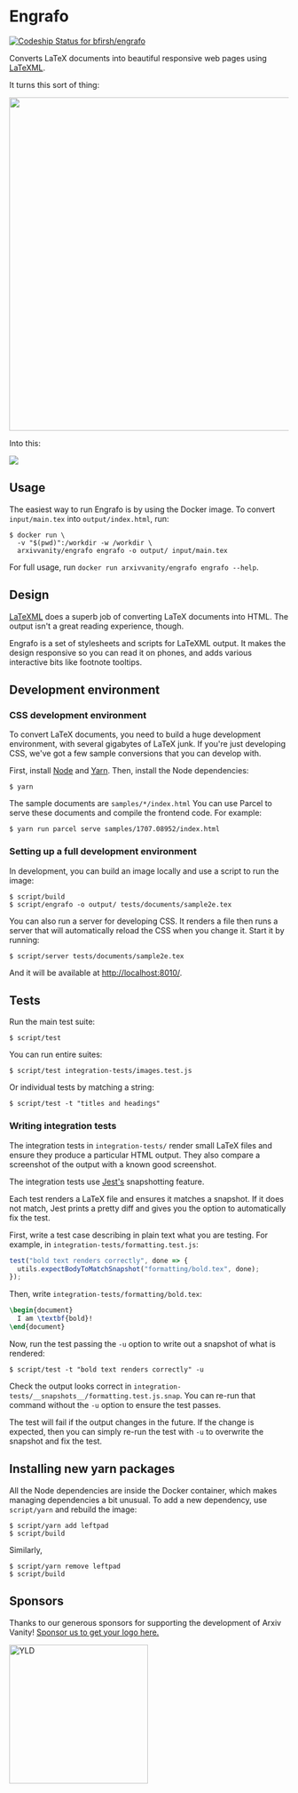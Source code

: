 # Engrafo

[ ![Codeship Status for bfirsh/engrafo](https://app.codeship.com/projects/df36a360-5b2c-0135-2a70-66335668a83b/status?branch=master)](https://app.codeship.com/projects/237445)

Converts LaTeX documents into beautiful responsive web pages using [LaTeXML](https://dlmf.nist.gov/LaTeXML/).

It turns this sort of thing:

<img src="docs/screenshot-pdf.png" width="600">

Into this:

<img src="docs/screenshot-screens.png">

## Usage

The easiest way to run Engrafo is by using the Docker image. To convert `input/main.tex` into `output/index.html`, run:

    $ docker run \
      -v "$(pwd)":/workdir -w /workdir \
      arxivvanity/engrafo engrafo -o output/ input/main.tex

For full usage, run `docker run arxivvanity/engrafo engrafo --help`.

## Design

[LaTeXML](https://dlmf.nist.gov/LaTeXML/) does a superb job of converting LaTeX documents into HTML. The output isn't a great reading experience, though.

Engrafo is a set of stylesheets and scripts for LaTeXML output. It makes the design responsive so you can read it on phones, and adds various interactive bits like footnote tooltips.

## Development environment

### CSS development environment

To convert LaTeX documents, you need to build a huge development environment, with several gigabytes of LaTeX junk. If you're just developing CSS, we've got a few sample conversions that you can develop with.

First, install [Node](https://nodejs.org/en/) and [Yarn](https://yarnpkg.com/en/docs/install#mac-stable). Then, install the Node dependencies:

    $ yarn

The sample documents are `samples/*/index.html` You can use Parcel to serve these documents and compile the frontend code. For example:

    $ yarn run parcel serve samples/1707.08952/index.html

### Setting up a full development environment

In development, you can build an image locally and use a script to run the image:

    $ script/build
    $ script/engrafo -o output/ tests/documents/sample2e.tex

You can also run a server for developing CSS. It renders a file then runs a server that will automatically reload the CSS when you change it. Start it by running:

    $ script/server tests/documents/sample2e.tex

And it will be available at [http://localhost:8010/](http://localhost:8010/).

## Tests

Run the main test suite:

    $ script/test

You can run entire suites:

    $ script/test integration-tests/images.test.js

Or individual tests by matching a string:

    $ script/test -t "titles and headings"

### Writing integration tests

The integration tests in `integration-tests/` render small LaTeX files and ensure they produce a particular HTML output. They also compare a screenshot of the output with a known good screenshot.

The integration tests use [Jest's](http://facebook.github.io/jest/) snapshotting feature.

Each test renders a LaTeX file and ensures it matches a snapshot. If it does not match, Jest prints a pretty diff and gives you the option to automatically fix the test.

First, write a test case describing in plain text what you are testing. For example, in `integration-tests/formatting.test.js`:

```javascript
test("bold text renders correctly", done => {
  utils.expectBodyToMatchSnapshot("formatting/bold.tex", done);
});
```

Then, write `integration-tests/formatting/bold.tex`:

```latex
\begin{document}
  I am \textbf{bold}!
\end{document}
```

Now, run the test passing the `-u` option to write out a snapshot of what is rendered:

    $ script/test -t "bold text renders correctly" -u

Check the output looks correct in `integration-tests/__snapshots__/formatting.test.js.snap`. You can re-run that command without the `-u` option to ensure the test passes.

The test will fail if the output changes in the future. If the change is expected, then you can simply re-run the test with `-u` to overwrite the snapshot and fix the test.

## Installing new yarn packages

All the Node dependencies are inside the Docker container, which makes managing dependencies a bit unusual. To add a new dependency, use `script/yarn` and rebuild the image:

    $ script/yarn add leftpad
    $ script/build

Similarly,

    $ script/yarn remove leftpad
    $ script/build

## Sponsors

Thanks to our generous sponsors for supporting the development of Arxiv Vanity! [Sponsor us to get your logo here.](https://www.patreon.com/arxivvanity)

[<img src="docs/sponsor-yld.png" alt="YLD" width="250" />](https://www.yld.io/)
